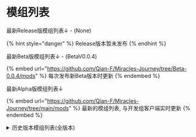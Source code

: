 # 模组列表

最新Release版模组列表↓ - (None)

{% hint style="danger" %}
Release版本暂未发布
{% endhint %}

最新Beta版模组列表↓ - (BetaV0.0.4)

{% embed url="https://github.com/Qian-F/Miracles-Journey/tree/Beta-0.0.4/mods" %}
每次发布新Beta版本时更新
{% endembed %}

最新Alpha版模组列表↓

{% embed url="https://github.com/Qian-F/Miracles-Journey/tree/main/mods" %}
最新的模组列表, 与开发组客户端实时更新
{% endembed %}

<details>

<summary>历史版本模组列表(全版本)</summary>

[\[奇迹之旅\]Miracles Journey BetaV0.0.3](https://github.com/Qian-F/Miracles-Journey/tree/Beta-0.0.3/mods)

[\[奇迹之旅\]Miracles Journey BetaV0.0.2](https://github.com/Qian-F/Miracles-Journey/tree/Beta-0.0.2/mods)

[\[奇迹之旅\]Miracles Journey BetaV0.0.1](https://github.com/Qian-F/Miracles-Journey/tree/Beta-0.0.1/mods)

</details>
